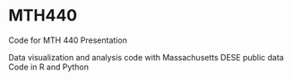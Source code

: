 # MTH440
Code for MTH 440 Presentation

Data visualization and analysis code with Massachusetts DESE public data
Code in R and Python
